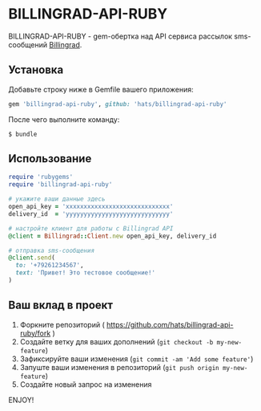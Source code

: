 # BILLINGRAD-API-RUBY

BILLINGRAD-API-RUBY - gem-обертка над API сервиса рассылок sms-сообщений [Billingrad](http://billingrad.com/).

## Установка

Добавьте строку ниже в Gemfile вашего приложения:

```ruby
gem 'billingrad-api-ruby', github: 'hats/billingrad-api-ruby'
```

После чего выполните команду:

    $ bundle

## Использование

``` ruby
require 'rubygems'
require 'billingrad-api-ruby'

# укажите ваши данные здесь
open_api_key = 'xxxxxxxxxxxxxxxxxxxxxxxxxxxxx'
delivery_id  = 'yyyyyyyyyyyyyyyyyyyyyyyyyyyyy'

# настройте клиент для работы с Billingrad API
@client = Billingrad::Client.new open_api_key, delivery_id

# отправка sms-сообщения
@client.send(
  to: '+79261234567',
  text: 'Привет! Это тестовое сообщение!'
)
```

## Ваш вклад в проект

1. Форкните репозиторий ( https://github.com/hats/billingrad-api-ruby/fork )
2. Создайте ветку для ваших дополнений (`git checkout -b my-new-feature`)
3. Зафиксируйте ваши изменения (`git commit -am 'Add some feature'`)
4. Запуште ваши изменения в репозиторий (`git push origin my-new-feature`)
5. Создайте новый запрос на изменения

ENJOY!